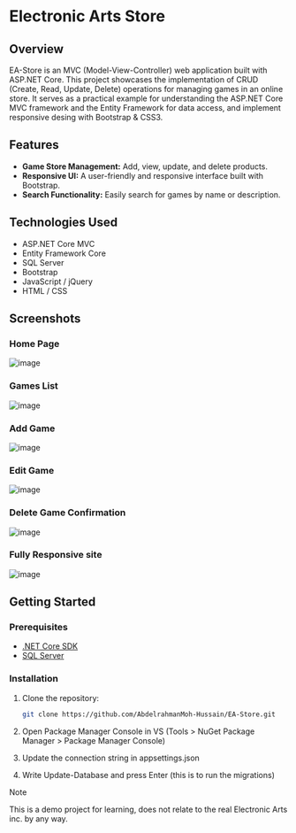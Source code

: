 # Electronic Arts Store

## Overview

EA-Store is an MVC (Model-View-Controller) web application built with ASP.NET Core. This project showcases the implementation of CRUD (Create, Read, Update, Delete) operations for managing games in an online store. It serves as a practical example for understanding the ASP.NET Core MVC framework and the Entity Framework for data access, and implement responsive desing with Bootstrap & CSS3.

## Features

- **Game Store Management:** Add, view, update, and delete products.
- **Responsive UI:** A user-friendly and responsive interface built with Bootstrap.
- **Search Functionality:** Easily search for games by name or description.



## Technologies Used

- ASP.NET Core MVC
- Entity Framework Core
- SQL Server
- Bootstrap
- JavaScript / jQuery
- HTML / CSS

## Screenshots

### Home Page
![image](https://github.com/user-attachments/assets/a3ff25b8-7db8-4adc-8160-5a788e06531f)

### Games List
![image](https://github.com/user-attachments/assets/8d390f81-1a4d-4954-bbaf-21d6f6d4d341)

### Add Game
![image](https://github.com/user-attachments/assets/cd6505f5-2f94-4e48-afcb-33bb1702e195)

### Edit Game
![image](https://github.com/user-attachments/assets/5aa1d2b1-e6f8-4634-87eb-2705ef3cb272)

### Delete Game Confirmation
![image](https://github.com/user-attachments/assets/f239c974-2aea-4228-b14b-9e0a1c66966e)

### Fully Responsive site
![image](https://github.com/user-attachments/assets/11e806cf-a224-444f-83c7-72bbfadc006e)

## Getting Started

### Prerequisites

- [.NET Core SDK](https://dotnet.microsoft.com/download)
- [SQL Server](https://www.microsoft.com/en-us/sql-server/sql-server-downloads)

### Installation

1. Clone the repository:

   ```bash
   git clone https://github.com/AbdelrahmanMoh-Hussain/EA-Store.git
   
2. Open Package Manager Console in VS (Tools > NuGet Package Manager > Package Manager Console)
3. Update the connection string in appsettings.json
4. Write Update-Database and press Enter (this is to run the migrations)


> [!NOTE]  
> This is a demo project for learning, does not relate to the real Electronic Arts inc. by any way.
